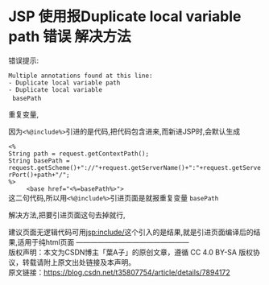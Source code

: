 # JSP 使用报Duplicate local variable path 错误 解决方法

错误提示:

`Multiple annotations found at this line:`<br />
  `- Duplicate local variable path`<br />
  `- Duplicate local variable`<br />
  `basePath`<br />

重复变量,

因为`<%@include%>`引进的是代码,把代码包含进来,而新进JSP时,会默认生成

`<%`<br />
`String path = request.getContextPath();`<br />
`String basePath = request.getScheme()+"://"+request.getServerName()+":"+request.getServerPort()+path+"/";`<br />
`%>`<br />
`
    <base href="<%=basePath%>">`<br />
这二句代码,所以用`<%@include%>`引进页面是就报重复变量 `basePath`

解决方法,把要引进页面这句去掉就行,

建议页面无逻辑代码可用<jsp:include/>这个引入的是结果,就是引进页面编译后的结果,适用于纯html页面
————————————————<br />
版权声明：本文为CSDN博主「葉A子」的原创文章，遵循 CC 4.0 BY-SA 版权协议，转载请附上原文出处链接及本声明。<br />
原文链接：https://blog.csdn.net/t35807754/article/details/7894172
